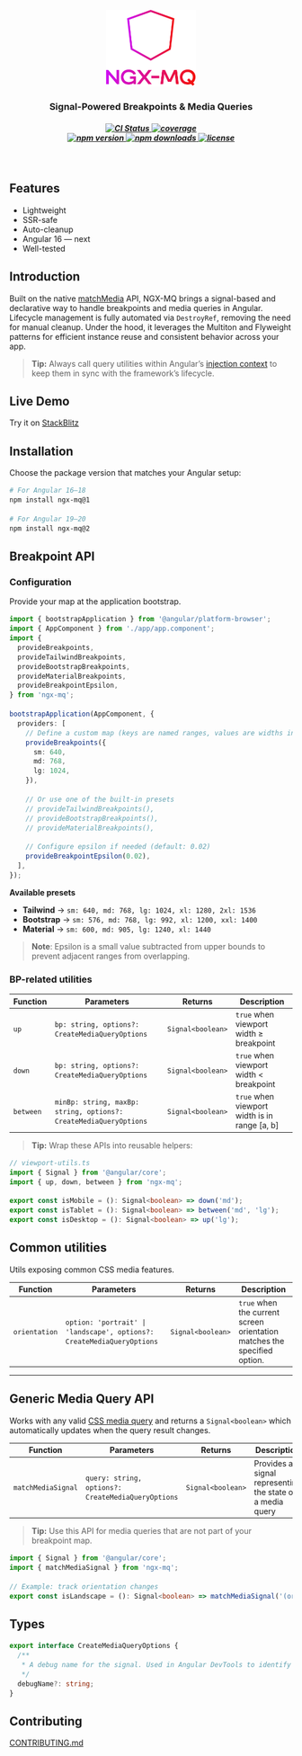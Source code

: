 <p align="center">
  <img src="https://raw.githubusercontent.com/martsinlabs/ngx-mq/refs/heads/main/assets/logo.svg" width="160" alt="ngx-mq logo" />
</p>

<h3 align="center">
  Signal-Powered Breakpoints & Media Queries
</h3>

<h5 align="center">
  <a href="https://github.com/martsinlabs/ngx-mq/actions/workflows/ci.yml">
    <img src="https://img.shields.io/github/actions/workflow/status/martsinlabs/ngx-mq/ci.yml?branch=main&label=CI&color=44cc11&logo=github" alt="CI Status" />
  </a>
  <a href="https://codecov.io/gh/martsinlabs/ngx-mq">
    <img src="https://codecov.io/gh/martsinlabs/ngx-mq/branch/main/graph/badge.svg" alt="coverage" />
  </a>
  <br>
  <a href="https://www.npmjs.com/package/ngx-mq">
    <img src="https://img.shields.io/npm/v/ngx-mq.svg?color=007ec6" alt="npm version" />
  </a>
  <a href="https://www.npmjs.com/package/ngx-mq">
    <img src="https://img.shields.io/npm/dm/ngx-mq.svg?color=44cc11" alt="npm downloads" />
  </a>
  <a href="https://opensource.org/license/MIT">
    <img src="https://img.shields.io/npm/l/ngx-mq.svg?color=44cc11" alt="license" />
  </a>
</h5>

<br>

## Features

- Lightweight
- SSR-safe
- Auto-cleanup
- Angular 16 — next
- Well-tested

## Introduction

Built on the native [matchMedia](https://developer.mozilla.org/en-US/docs/Web/API/Window/matchMedia) API, NGX-MQ brings a signal-based and declarative way to handle breakpoints and media queries in Angular. Lifecycle management is fully automated via `DestroyRef`, removing the need for manual cleanup. Under the hood, it leverages the Multiton and Flyweight patterns for efficient instance reuse and consistent behavior across your app.

> **Tip:** Always call query utilities within Angular’s [injection context](https://angular.dev/guide/di/dependency-injection-context) to keep them in sync with the framework’s lifecycle.

## Live Demo

Try it on [StackBlitz](https://stackblitz.com/github/martsinlabs/ngx-mq-demo/tree/demo/v2?file=src%2Fapp%2Fapp.component.ts)

## Installation

Choose the package version that matches your Angular setup:

```bash
# For Angular 16–18
npm install ngx-mq@1

# For Angular 19–20
npm install ngx-mq@2
```

## Breakpoint API

### Configuration

Provide your map at the application bootstrap.

```ts
import { bootstrapApplication } from '@angular/platform-browser';
import { AppComponent } from './app/app.component';
import {
  provideBreakpoints,
  provideTailwindBreakpoints,
  provideBootstrapBreakpoints,
  provideMaterialBreakpoints,
  provideBreakpointEpsilon,
} from 'ngx-mq';

bootstrapApplication(AppComponent, {
  providers: [
    // Define a custom map (keys are named ranges, values are widths in pixels)
    provideBreakpoints({
      sm: 640,
      md: 768,
      lg: 1024,
    }),

    // Or use one of the built-in presets
    // provideTailwindBreakpoints(),
    // provideBootstrapBreakpoints(),
    // provideMaterialBreakpoints(),

    // Configure epsilon if needed (default: 0.02)
    provideBreakpointEpsilon(0.02),
  ],
});
```

**Available presets**

- **Tailwind** → `sm: 640, md: 768, lg: 1024, xl: 1280, 2xl: 1536`
- **Bootstrap** → `sm: 576, md: 768, lg: 992, xl: 1200, xxl: 1400`
- **Material** → `sm: 600, md: 905, lg: 1240, xl: 1440`

> **Note**: Epsilon is a small value subtracted from upper bounds to prevent adjacent ranges from overlapping.

### BP-related utilities

| Function  | Parameters                                                        | Returns           | Description                                   |
| --------- | ----------------------------------------------------------------- | ----------------- | --------------------------------------------- |
| `up`      | `bp: string, options?: CreateMediaQueryOptions`                   | `Signal<boolean>` | `true` when viewport width ≥ breakpoint       |
| `down`    | `bp: string, options?: CreateMediaQueryOptions`                   | `Signal<boolean>` | `true` when viewport width < breakpoint       |
| `between` | `minBp: string, maxBp: string, options?: CreateMediaQueryOptions` | `Signal<boolean>` | `true` when viewport width is in range [a, b] |

> **Tip:** Wrap these APIs into reusable helpers:

```ts
// viewport-utils.ts
import { Signal } from '@angular/core';
import { up, down, between } from 'ngx-mq';

export const isMobile = (): Signal<boolean> => down('md');
export const isTablet = (): Signal<boolean> => between('md', 'lg');
export const isDesktop = (): Signal<boolean> => up('lg');
```

## Common utilities

Utils exposing common CSS media features.

| Function      | Parameters                                                             | Returns           | Description                                                              |
| ------------- | ---------------------------------------------------------------------- | ----------------- | ------------------------------------------------------------------------ |
| `orientation` | `option: 'portrait' \| 'landscape', options?: CreateMediaQueryOptions` | `Signal<boolean>` | `true` when the current screen orientation matches the specified option. |

---

## Generic Media Query API

Works with any valid [CSS media query](https://developer.mozilla.org/en-US/docs/Web/CSS/CSS_media_queries) and returns a `Signal<boolean>` which automatically updates when the query result changes.

| Function           | Parameters                                         | Returns           | Description                                               |
| ------------------ | -------------------------------------------------- | ----------------- | --------------------------------------------------------- |
| `matchMediaSignal` | `query: string, options?: CreateMediaQueryOptions` | `Signal<boolean>` | Provides a signal representing the state of a media query |

> **Tip:** Use this API for media queries that are not part of your breakpoint map.

```ts
import { Signal } from '@angular/core';
import { matchMediaSignal } from 'ngx-mq';

// Example: track orientation changes
export const isLandscape = (): Signal<boolean> => matchMediaSignal('(orientation: landscape)');
```

## Types

```ts
export interface CreateMediaQueryOptions {
  /**
   * A debug name for the signal. Used in Angular DevTools to identify the signal.
   */
  debugName?: string;
}
```

## Contributing

[CONTRIBUTING.md](https://github.com/martsinlabs/ngx-mq/blob/main/CONTRIBUTING.md)
